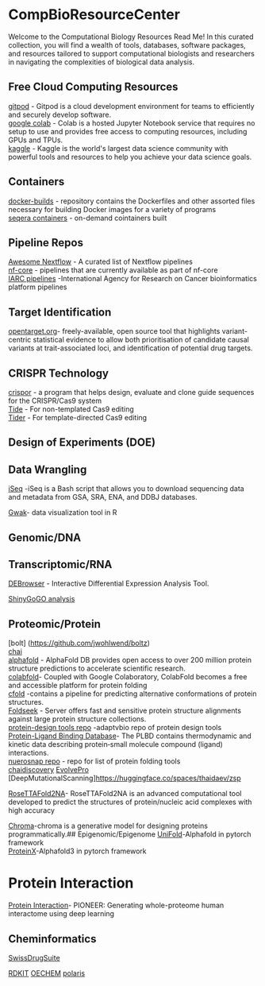 # CompBioResourceCenter

Welcome to the Computational Biology Resources Read Me! In this curated collection, you will find a wealth of tools, databases, software packages, and resources tailored to support computational biologists and researchers in navigating the complexities of biological data analysis. 




## Free Cloud Computing Resources
[gitpod](https://www.gitpod.io) - Gitpod is a cloud development environment for teams to efficiently and securely develop software. \
[google colab](https://colab.research.google.com) - Colab is a hosted Jupyter Notebook service that requires no setup to use and provides free access to computing resources, including GPUs and TPUs. \
[kaggle](https://www.kaggle.com/) - Kaggle is the world's largest data science community with powerful tools and resources to help you achieve your data science goals. 

## Containers
[docker-builds](https://github.com/StaPH-B/docker-builds) - repository contains the Dockerfiles and other assorted files necessary for building Docker images for a variety of programs \
[seqera containers](https://seqera.io/containers/) - on-demand cointainers built 
## Pipeline Repos
[Awesome Nextflow](https://github.com/nextflow-io/awesome-nextflow) - A curated list of Nextflow pipelines \
[nf-core](https://nf-co.re/pipelines) - pipelines that are currently available as part of nf-core \
[IARC pipelines](https://github.com/IARCbioinfo/IARC-nf) -International Agency for Research on Cancer bioinformatics platform pipelines


## Target Identification 
[opentarget.org](https://www.opentargets.org/)- freely-available, open source tool that highlights variant-centric statistical evidence to allow both prioritisation of candidate causal variants at trait-associated loci, and identification of potential drug targets.

## CRISPR Technology 
[crispor](http://crispor.gi.ucsc.edu) - a program that helps design, evaluate and clone guide sequences for the CRISPR/Cas9 system \
[Tide](http://shinyapps.datacurators.nl/tide/) - For non-templated Cas9 editing \
[Tider](http://shinyapps.datacurators.nl/tider/) - For template-directed Cas9 editing

## Design of Experiments (DOE)

## Data Wrangling
[iSeq](https://github.com/BioOmics/iSeq?tab=readme-ov-file) -iSeq is a Bash script that allows you to download sequencing data and metadata from GSA, SRA, ENA, and DDBJ databases.

[Gwak](https://github.com/Kanaries/GWalkR?tab=readme-ov-file)- data visualization tool in R 
## Genomic/DNA 

## Transcriptomic/RNA
[DEBrowser](https://www.bioconductor.org/packages/release/bioc/vignettes/debrowser/inst/doc/DEBrowser.html) - Interactive Differential Expression Analysis Tool.

[ShinyGo](http://bioinformatics.sdstate.edu/go/)[GO analysis](https://github.com/evanpeikon/functional_enrichment_analysis)  
## Proteomic/Protein

[bolt] (https://github.com/jwohlwend/boltz) \
[chai](https://github.com/chaidiscovery/chai-lab) \
[alphafold](https://alphafold.ebi.ac.uk/) - AlphaFold DB provides open access to over 200 million protein structure predictions to accelerate scientific research. \
[colabfold](https://colab.research.google.com/github/sokrypton/ColabFold/blob/main/AlphaFold2.ipynb)- Coupled with Google Colaboratory, ColabFold becomes a free and accessible platform for protein folding \
[cfold](https://colab.research.google.com/github/patrickbryant1/Cfold/blob/master/Cfold.ipynb) -contains a pipeline for predicting alternative conformations of protein structures. \
[Foldseek](https://search.foldseek.com/search) - Server offers fast and sensitive protein structure alignments against large protein structure collections. \
[protein-design tools repo](https://design.adaptyvbio.com/tools) -adaptvbio repo of protein design tools \
[Protein-Ligand Binding Database](https://plbd.org/db/)- The PLBD contains thermodynamic and kinetic data describing protein‑small molecule compound (ligand) interactions. \
[nuerosnap repo](https://neurosnap.ai/services) - repo for list of protein folding tools \
[chaidiscovery](https://www.chaidiscovery.com/blog/introducing-chai-1)
[EvolvePro](https://github.com/mat10d/EvolvePro)
[DeepMutationalScanning]https://huggingface.co/spaces/thaidaev/zsp


[RoseTTAFold2NA](https://app.superbio.ai/apps/668c0b4c5a3d67435cdebf64)- RoseTTAFold2NA is an advanced computational tool developed to predict the structures of protein/nucleic acid complexes with high accuracy

[Chroma](https://github.com/generatebio/chroma)-chroma is a generative model for designing proteins programmatically.## Epigenomic/Epigenome
[UniFold](https://github.com/dptech-corp/Uni-Fold)-Alphafold in pytorch framework \
[ProteinX](https://github.com/bytedance/Protenix)-Alphafold3 in pytorch framework
# Protein Interaction
[Protein Interaction](https://pioneer.yulab.org/)- PIONEER: Generating whole-proteome human interactome using deep learning
## Cheminformatics
[SwissDrugSuite](http://www.swisstargetprediction.ch/)

[RDKIT](https://www.rdkit.org/)
[OECHEM](https://docs.eyesopen.com/toolkits/python/oechemtk/index.html)
[polaris](https://polaris-hub.github.io/polaris/stable/)

